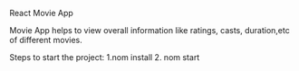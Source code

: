 React Movie App

Movie App helps to view overall information like ratings, casts, duration,etc of different movies.

Steps to start the project:
1.nom install
2. nom start
